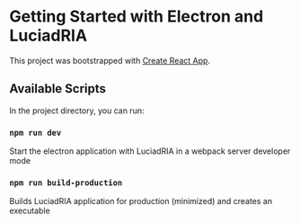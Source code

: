 # Getting Started with Electron and LuciadRIA

This project was bootstrapped with [Create React App](https://github.com/facebook/create-react-app).

## Available Scripts

In the project directory, you can run:

### `npm run dev`

Start the electron application with LuciadRIA in a webpack server developer mode


### `npm run build-production`

Builds LuciadRIA application for production (minimized) and creates an executable 
